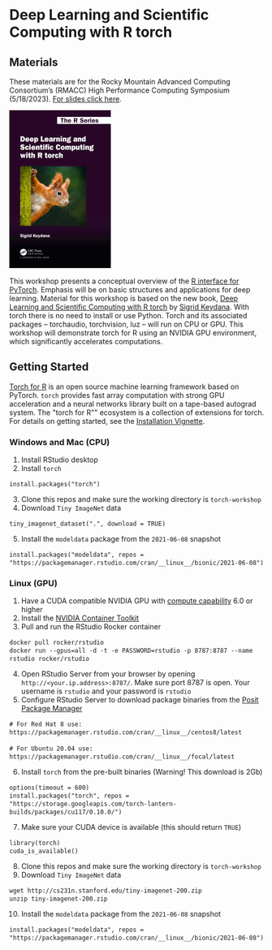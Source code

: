 # Deep Learning and Scientific Computing with R torch

## Materials

These materials are for the Rocky Mountain Advanced Computing Consortium’s (RMACC) High Performance Computing Symposium (5/18/2023). [For slides click here](https://rpubs.com/nwstephens/torch-workshop).

![](Keydana.jpg)

This workshop presents a conceptual overview of the [R interface for PyTorch](https://torch.mlverse.org/). Emphasis will be on basic structures and applications for deep learning. Material for this workshop is based on the new book, [Deep Learning and Scientific Computing with R torch](https://skeydan.github.io/Deep-Learning-and-Scientific-Computing-with-R-torch/) by [Sigrid Keydana](https://divergences.xyz/). With torch there is no need to install or use Python. Torch and its associated packages – torchaudio, torchvision, luz – will run on CPU or GPU. This workshop will demonstrate torch for R using an NVIDIA GPU environment, which significantly accelerates computations.


## Getting Started

[Torch for R](https://torch.mlverse.org/) is an open source machine learning framework based on PyTorch. `torch` provides fast array computation with strong GPU acceleration and a neural networks library built on a tape-based autograd system. The "torch for R"" ecosystem is a collection of extensions for torch. For details on getting started, see the [Installation Vignette](https://torch.mlverse.org/docs/articles/installation.html).

### Windows and Mac (CPU)

1. Install RStudio desktop
2. Install `torch`

```{r}
install.packages("torch")
```

3. Clone this repos and make sure the working directory is `torch-workshop`
4. Download `Tiny ImageNet` data

```{r}
tiny_imagenet_dataset(".", download = TRUE)
```

5. Install the `modeldata` package from the `2021-06-08` snapshot

```{r}
install.packages("modeldata", repos = "https://packagemanager.rstudio.com/cran/__linux__/bionic/2021-06-08")
```

### Linux (GPU)

1. Have a CUDA compatible NVIDIA GPU with [compute capability](https://developer.nvidia.com/cuda-gpus#compute) 6.0 or higher
2. Install the [NVIDIA Container Toolkit](https://docs.nvidia.com/datacenter/cloud-native/container-toolkit/install-guide.html)
3. Pull and run the RStudio Rocker container

```{bash}
docker pull rocker/rstudio
docker run --gpus=all -d -t -e PASSWORD=rstudio -p 8787:8787 --name rstudio rocker/rstudio
```

4. Open RStudio Server from your browser by opening `http://<your.ip.address>:8787/`. Make sure port 8787 is open. Your username is `rstudio` and your password is `rstudio`
5. Configure RStudio Server to download package binaries from the [Posit Package Manager](https://packagemanager.rstudio.com/client/#/)

```
# For Red Hat 8 use:
https://packagemanager.rstudio.com/cran/__linux__/centos8/latest

# For Ubuntu 20.04 use:
https://packagemanager.rstudio.com/cran/__linux__/focal/latest
```
6. Install `torch` from the pre-built binaries (Warning! This download is 2Gb)

```{r}
options(timeout = 600)
install.packages("torch", repos = "https://storage.googleapis.com/torch-lantern-builds/packages/cu117/0.10.0/")
```

7. Make sure your CUDA device is available (this should return `TRUE`)

```{r}
library(torch)
cuda_is_available()
```

8. Clone this repos and make sure the working directory is `torch-workshop`
9. Download `Tiny ImageNet` data

```{bash}
wget http://cs231n.stanford.edu/tiny-imagenet-200.zip
unzip tiny-imagenet-200.zip
```

10. Install the `modeldata` package from the `2021-06-08` snapshot

```{r}
install.packages("modeldata", repos = "https://packagemanager.rstudio.com/cran/__linux__/bionic/2021-06-08")
```
